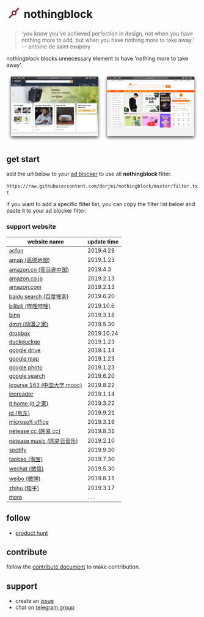 <h1>
  <sub>
    <img src="asset/nothongblock-logo.png" alt="nothongblock logo" height="40" width="40">
  </sub>
  nothingblock
</h1>

> 'you know you've achieved perfection in design, not when you have nothing more to add, but when you have nothing more to take away.' ― antoine de saint exupery

nothingblock blocks unnecessary element to have 'nothing more to take away'. 

![nothingblock sample](asset/nothingblock-sample.jpg)

## get start

add the url below to your [ad blocker](https://bing.com/search?q=ad+blocker) to use all **nothingblock** filter.

`https://raw.githubusercontent.com/dorjmi/nothingblock/master/filter.txt`

if you want to add a specific filter list, you can copy the filter list below and paste it to your ad blocker filter.

### support website

| website name                                                | update time |
| ----------------------------------------------------------- | ----------- |
| [acfun](filter-item/acfun.txt)                              | 2019.4.29   |
| [amap (高德地图)](filter-item/amap.txt)                     | 2019.1.23   |
| [amazon.cn (亚马逊中国)](filter-item/amazon.cn.txt)         | 2019.4.3    |
| [amazon.co.jp](filter-item/amazon.co.jp.txt)                | 2019.2.13   |
| [amazon.com](filter-item/amazon.com.txt)                    | 2019.2.13   |
| [baidu search (百度搜索)](filter-item/baidu-search.txt)     | 2019.6.20   |
| [bilibili (哔哩哔哩)](filter-item/bilibili.txt)             | 2019.10.6   |
| [bing](filter-item/bing.txt)                                | 2019.3.18   |
| [dmzj (动漫之家)](filter-item/dmzj.txt)                     | 2019.5.30   |
| [dropbox](filter-item/dropbox.txt)                          | 2019.10.24   |
| [duckduckgo](filter-item/duckduckgo.txt)                    | 2019.1.23   |
| [google drive](filter-item/google-drive.txt)                | 2019.1.14   |
| [google map](filter-item/google-map.txt)                    | 2019.1.23   |
| [google photo](filter-item/google-photo.txt)                | 2019.1.23   |
| [google search](filter-item/google-search.txt)              | 2019.6.20   |
| [icourse 163 (中国大学 mooc)](filter-item/icourse163.txt)   | 2019.8.22   |
| [inoreader](filter-item/inoreader.txt)                      | 2019.1.14   |
| [it home (it 之家)](filter-item/it-home.txt)                | 2019.3.22   |
| [jd (京东)](filter-item/jd.txt)                             | 2019.9.21   |
| [microsoft office](filter-item/microsoft-office.txt)        | 2019.3.16   |
| [netease cc (网易 cc)](filter-item/netease-cc.txt)          | 2019.8.31   |
| [netease music (网易云音乐)](filter-item/netease-music.txt) | 2019.2.10   |
| [spotify](filter-item/spotify.txt)                          | 2019.9.30   |
| [taobao (淘宝)](filter-item/taobao.txt)                     | 2019.7.30   |
| [wechat (微信)](filter-item/wechat.txt)                     | 2019.5.30   |
| [weibo (微博)](filter-item/weibo.txt)                       | 2019.8.15   |
| [zhihu (知乎)](filter-item/zhihu.txt)                       | 2019.3.17   |
| [more](document/more-website.md)                            | . . .       |

## follow

- [product hunt](https://www.producthunt.com/posts/nothingblock)

## contribute

follow the [contribute document](document/contribute.md) to make contribution.

## support

- create an [issue](https://github.com/dorjmi/nothingblock/issues/new)
- chat on [telegram group](https://t.me/nothingblock)
